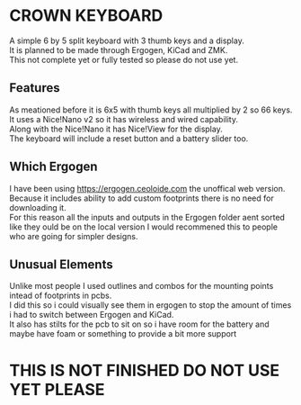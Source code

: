 # CROWN KEYBOARD
A simple 6 by 5 split keyboard with 3 thumb keys and a display.  
It is planned to be made through Ergogen, KiCad and ZMK.  
This not complete yet or fully tested so please do not use yet.

## Features
As meationed before it is 6x5 with thumb keys all multiplied by 2 so 66 keys.  
It uses a Nice!Nano v2 so it has wireless and wired capability.  
Along with the Nice!Nano it has Nice!View for the display.  
The keyboard will include a reset button and a battery slider too.  

## Which Ergogen
I have been using https://ergogen.ceoloide.com the unoffical web version.  
Because it includes ability to add custom footprints there is no need for downloading it.  
For this reason all the inputs and outputs in the Ergogen folder aent sorted like they ould be on the local version
I would recommened this to people who are going for simpler designs.

## Unusual Elements
Unlike most people I used outlines and combos for the mounting points intead of footprints in pcbs.  
I did this so i could visually see them in ergogen to stop the amount of times i had to switch between Ergogen and KiCad.  
It also has stilts for the pcb to sit on so i have room for the battery and maybe have foam or something to provide a bit more support 

# THIS IS NOT FINISHED DO NOT USE YET PLEASE
